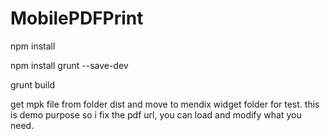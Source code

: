 # MobilePDFPrint

npm install

npm install grunt --save-dev

grunt build

get mpk file from folder dist and move to mendix widget folder for test.
this is demo purpose so i fix the pdf url, you can load and modify what you need.
